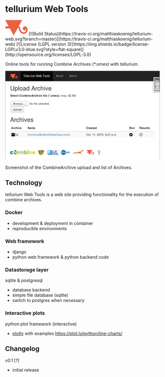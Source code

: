 # tellurium Web Tools
<img title="tellurium logo" src="./teweb/combine/static/combine/images/logos/te.png" height="50" />
[![Build Status](https://travis-ci.org/matthiaskoenig/tellurium-web.svg?branch=master)](https://travis-ci.org/matthiaskoenig/tellurium-web)
[![License (LGPL version 3)](https://img.shields.io/badge/license-LGPLv3.0-blue.svg?style=flat-square)](http://opensource.org/licenses/LGPL-3.0)

Online tools for running Combine Archives (*.omex) with tellurium.


<img title="tellurium logo" src="./docs/images/screenshot.png" width="600" />

Screenshot of the CombineArchive upload and list of Archives.

## Technology
tellurium Web Tools is a web site providing functionality for the 
execution of combine archives.

### Docker 
* development & deployment in container
* reproducible environments

### Web framework 
* django
* python web framework & python backend code

### Datastorage layer
sqlite & postgresql
* database backend
* simple file database (sqlite)
* switch to postgres when necessary

### Interactive plots
python plot framework (interactive)
* [plotly](https://plot.ly/python/) with examples https://plot.ly/python/line-charts/

## Changelog
*v0.1* [?]
- initial release